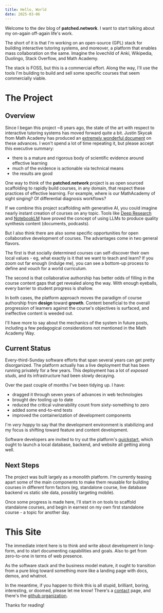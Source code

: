 ```yaml
---
title: Hello, World
date: 2025-03-06
---
```


Welcome to the dev blog of __patched.network__. I want to start talking about my on-again off-again life's work.

The short of it is that I'm working on an open-source (GPL) stack for building interactive tutoring systems, and moreover, a platform that enables mass collaboration on the same. Imagine the lovechild of Anki, Wikipedia, Duolingo, Stack Overflow, and Math Academy.

The stack is FOSS, but this is a commercial effort. Along the way, I'll use the tools I'm building to build and sell some specific courses that seem commercially viable.

# The Project

## Overview

Since I began this project ~8 years ago, the state of the art with respect to interactive tutoring systems has moved forward quite a bit. Justin Skycak from Math Academy has produced an [extremely wonderful document](https://www.justinmath.com/books/#the-math-academy-way) on these advances. I won't spend a lot of time repeating it, but please accept this executive summary:
- there is a mature and rigorous body of scientific evidence around effective learning
- much of the evidence is actionable via technical means
- the results are good

One way to think of the __patched.network__ project is as open sourced scaffolding to rapidly build courses, in any domain, that respect these practices of effective learning. For example, where is our MathAcademy of sight singing? Of differential diagnosis workflows?

If we combine this project scaffolding with generative AI, you could imagine nearly instant creation of courses on any topic. Tools like [Deep Research](https://openai.com/index/introducing-deep-research/) and [NotebookLM](https://notebooklm.google/) have proved the concept of using LLMs to produce quality synthesis content (documents, podcasts).

But I also think there are also some specific opportunities for open collaborative development of courses. The advantages come in two general flavors.

The first is that socially determined courses can self-discover their own local values - eg, what exactly is it that we want to teach and learn? If you zoom out far enough (indulge me), you can see a bottom-up process to define and vouch for a world curriculum.

The second is that collaborative authorship has better odds of filling in the course content gaps that get revealed along the way. With enough eyeballs, every barrier to student progress is shallow.

In both cases, the platform approach moves the paradigm of course authorship from __design__ toward __growth__. Content beneficial to the overall progression of learners against the course's objectives is surfaced, and ineffective content is weeded out.

I'll have more to say about the mechanics of the system in future posts, including a few pedagogical considerations not mentioned in the Math Academy Way.

## Current Status

Every-third-Sunday software efforts that span several years can get pretty disorganized. The platform actually has a live deployment that has been running privately for a few years. This deployment has a lot of _exposed studs_, and its infrastructure had been slowly decaying.

Over the past couple of months I've been tidying up. I have:
- dragged it through seven years of advances in web technologies
- brought dev tooling up to date
- reduced the critical vulnerability count from sixty-something to zero
- added some end-to-end tests
- improved the containerization of development components

I'm _very happy_ to say that the development environment is stabilizing and my focus is shifting toward feature and content development.

Software developers are invited to try out the platform's [quickstart](https://github.com/patched-network/vue-skuilder/?tab=readme-ov-file#commands), which ought to launch a local database, backend, and website all getting along well.

## Next Steps

The project was built largely as a monolith platform. I'm currently teasing apart some of the main components to make them reusable for building courses in different form factors (eg, standalone course, live database backend vs static site data, possibly targeting mobile).

Once some progress is made here, I'll start in on tools to scaffold standalone courses, and begin in earnest on my own first standalone course - a topic for another day.

# This Site

The immediate intent here is to think and write about development in long-form, and to start documenting capabilities and goals. Also to get from zero-to-one in terms of web presence.

As the software stack and the business model mature, it ought to transition from a pure blog toward something more like a landing page with docs, demos, and whatnot.

In the meantime, if you happen to think this is all stupid, brilliant, boring, interesting, or doomed, please let me know! There's a [contact](/contact) page, and there's the [github organization](https://github.com/patched-network).

Thanks for reading!
